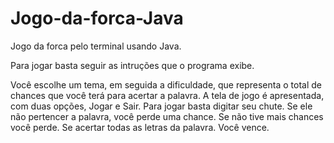 # Jogo-da-forca-Java
Jogo da forca pelo terminal usando Java.

Para jogar basta seguir as intruções que o programa exibe.

Você escolhe um tema, em seguida a dificuldade, que representa o total de chances que você terá para acertar a palavra.
A tela de jogo é apresentada, com duas opções, Jogar e Sair.
Para jogar basta digitar seu chute. Se ele não pertencer a palavra, você perde uma chance.
Se não tive mais chances você perde. Se acertar todas as letras da palavra. Você vence.
